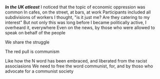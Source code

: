 ***In the UK atleast***
I noticed that the topic of economic oppression was common
In cafes, on the street, at bars, at work
Participants included all subdivisions of workers
I thought, "is it just me? Are they catering to my interest"
But not only this was long before I became politically active, 
I overheard it, everywhere
Even on the news, by those who were allowed to speak on behalf of the people

We share the struggle 

The red pull is communism




Like how the N word has been embraced, and liberated from the racist associasions
We need to free the word communist, for, and by thoso who advocate for a communist society


